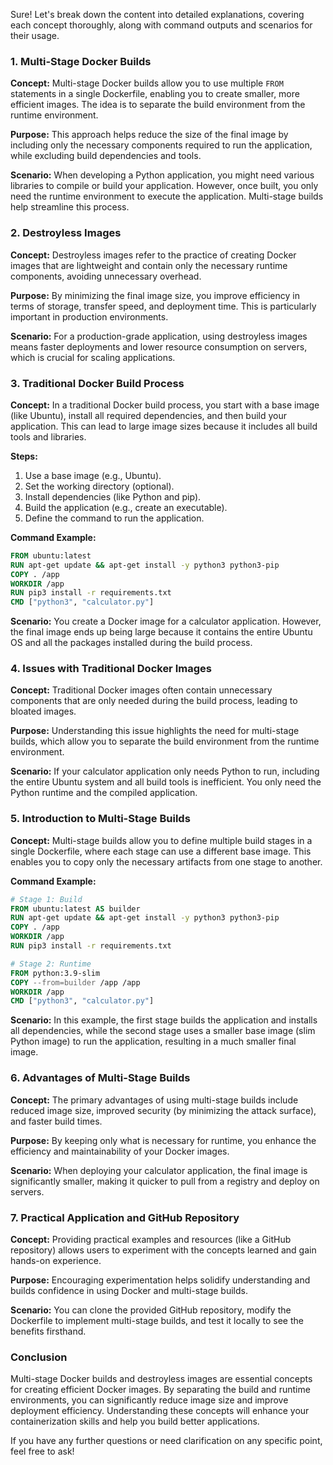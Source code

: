 Sure! Let's break down the content into detailed explanations, covering each concept thoroughly, along with command outputs and scenarios for their usage.

### 1. Multi-Stage Docker Builds

**Concept:**
Multi-stage Docker builds allow you to use multiple `FROM` statements in a single Dockerfile, enabling you to create smaller, more efficient images. The idea is to separate the build environment from the runtime environment.

**Purpose:**
This approach helps reduce the size of the final image by including only the necessary components required to run the application, while excluding build dependencies and tools.

**Scenario:**
When developing a Python application, you might need various libraries to compile or build your application. However, once built, you only need the runtime environment to execute the application. Multi-stage builds help streamline this process.

### 2. Destroyless Images

**Concept:**
Destroyless images refer to the practice of creating Docker images that are lightweight and contain only the necessary runtime components, avoiding unnecessary overhead.

**Purpose:**
By minimizing the final image size, you improve efficiency in terms of storage, transfer speed, and deployment time. This is particularly important in production environments.

**Scenario:**
For a production-grade application, using destroyless images means faster deployments and lower resource consumption on servers, which is crucial for scaling applications.

### 3. Traditional Docker Build Process

**Concept:**
In a traditional Docker build process, you start with a base image (like Ubuntu), install all required dependencies, and then build your application. This can lead to large image sizes because it includes all build tools and libraries.

**Steps:**
1. Use a base image (e.g., Ubuntu).
2. Set the working directory (optional).
3. Install dependencies (like Python and pip).
4. Build the application (e.g., create an executable).
5. Define the command to run the application.

**Command Example:**
```dockerfile
FROM ubuntu:latest
RUN apt-get update && apt-get install -y python3 python3-pip
COPY . /app
WORKDIR /app
RUN pip3 install -r requirements.txt
CMD ["python3", "calculator.py"]
```

**Scenario:**
You create a Docker image for a calculator application. However, the final image ends up being large because it contains the entire Ubuntu OS and all the packages installed during the build process.

### 4. Issues with Traditional Docker Images

**Concept:**
Traditional Docker images often contain unnecessary components that are only needed during the build process, leading to bloated images.

**Purpose:**
Understanding this issue highlights the need for multi-stage builds, which allow you to separate the build environment from the runtime environment.

**Scenario:**
If your calculator application only needs Python to run, including the entire Ubuntu system and all build tools is inefficient. You only need the Python runtime and the compiled application.

### 5. Introduction to Multi-Stage Builds

**Concept:**
Multi-stage builds allow you to define multiple build stages in a single Dockerfile, where each stage can use a different base image. This enables you to copy only the necessary artifacts from one stage to another.

**Command Example:**
```dockerfile
# Stage 1: Build
FROM ubuntu:latest AS builder
RUN apt-get update && apt-get install -y python3 python3-pip
COPY . /app
WORKDIR /app
RUN pip3 install -r requirements.txt

# Stage 2: Runtime
FROM python:3.9-slim
COPY --from=builder /app /app
WORKDIR /app
CMD ["python3", "calculator.py"]
```

**Scenario:**
In this example, the first stage builds the application and installs all dependencies, while the second stage uses a smaller base image (slim Python image) to run the application, resulting in a much smaller final image.

### 6. Advantages of Multi-Stage Builds

**Concept:**
The primary advantages of using multi-stage builds include reduced image size, improved security (by minimizing the attack surface), and faster build times.

**Purpose:**
By keeping only what is necessary for runtime, you enhance the efficiency and maintainability of your Docker images.

**Scenario:**
When deploying your calculator application, the final image is significantly smaller, making it quicker to pull from a registry and deploy on servers.

### 7. Practical Application and GitHub Repository

**Concept:**
Providing practical examples and resources (like a GitHub repository) allows users to experiment with the concepts learned and gain hands-on experience.

**Purpose:**
Encouraging experimentation helps solidify understanding and builds confidence in using Docker and multi-stage builds.

**Scenario:**
You can clone the provided GitHub repository, modify the Dockerfile to implement multi-stage builds, and test it locally to see the benefits firsthand.

### Conclusion

Multi-stage Docker builds and destroyless images are essential concepts for creating efficient Docker images. By separating the build and runtime environments, you can significantly reduce image size and improve deployment efficiency. Understanding these concepts will enhance your containerization skills and help you build better applications.

If you have any further questions or need clarification on any specific point, feel free to ask!